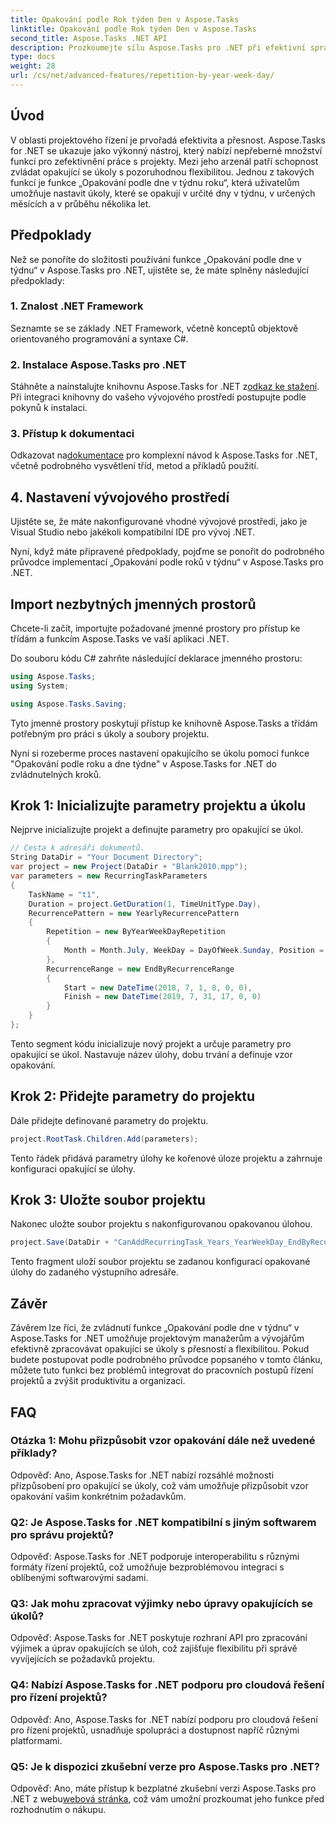 ```yaml
---
title: Opakování podle Rok týden Den v Aspose.Tasks
linktitle: Opakování podle Rok týden Den v Aspose.Tasks
second_title: Aspose.Tasks .NET API
description: Prozkoumejte sílu Aspose.Tasks pro .NET při efektivní správě opakujících se úkolů. Podrobný průvodce implementací funkce Opakování podle roku a týdne.
type: docs
weight: 28
url: /cs/net/advanced-features/repetition-by-year-week-day/
---
```

## Úvod

V oblasti projektového řízení je prvořadá efektivita a přesnost. Aspose.Tasks for .NET se ukazuje jako výkonný nástroj, který nabízí nepřeberné množství funkcí pro zefektivnění práce s projekty. Mezi jeho arzenál patří schopnost zvládat opakující se úkoly s pozoruhodnou flexibilitou. Jednou z takových funkcí je funkce „Opakování podle dne v týdnu roku“, která uživatelům umožňuje nastavit úkoly, které se opakují v určité dny v týdnu, v určených měsících a v průběhu několika let.

## Předpoklady

Než se ponoříte do složitosti používání funkce „Opakování podle dne v týdnu“ v Aspose.Tasks pro .NET, ujistěte se, že máte splněny následující předpoklady:

### 1. Znalost .NET Framework

Seznamte se se základy .NET Framework, včetně konceptů objektově orientovaného programování a syntaxe C#.

### 2. Instalace Aspose.Tasks pro .NET

 Stáhněte a nainstalujte knihovnu Aspose.Tasks for .NET z[odkaz ke stažení](https://releases.aspose.com/tasks/net/). Při integraci knihovny do vašeho vývojového prostředí postupujte podle pokynů k instalaci.

### 3. Přístup k dokumentaci

 Odkazovat na[dokumentace](https://reference.aspose.com/tasks/net/) pro komplexní návod k Aspose.Tasks for .NET, včetně podrobného vysvětlení tříd, metod a příkladů použití.

## 4. Nastavení vývojového prostředí

Ujistěte se, že máte nakonfigurované vhodné vývojové prostředí, jako je Visual Studio nebo jakékoli kompatibilní IDE pro vývoj .NET.

Nyní, když máte připravené předpoklady, pojďme se ponořit do podrobného průvodce implementací „Opakování podle roků v týdnu“ v Aspose.Tasks pro .NET.


## Import nezbytných jmenných prostorů

Chcete-li začít, importujte požadované jmenné prostory pro přístup ke třídám a funkcím Aspose.Tasks ve vaší aplikaci .NET.

Do souboru kódu C# zahrňte následující deklarace jmenného prostoru:

```csharp
using Aspose.Tasks;
using System;

using Aspose.Tasks.Saving;

```

Tyto jmenné prostory poskytují přístup ke knihovně Aspose.Tasks a třídám potřebným pro práci s úkoly a soubory projektu.

Nyní si rozeberme proces nastavení opakujícího se úkolu pomocí funkce "Opakování podle roku a dne týdne" v Aspose.Tasks for .NET do zvládnutelných kroků.

## Krok 1: Inicializujte parametry projektu a úkolu

Nejprve inicializujte projekt a definujte parametry pro opakující se úkol.

```csharp
// Cesta k adresáři dokumentů.
String DataDir = "Your Document Directory";
var project = new Project(DataDir + "Blank2010.mpp");
var parameters = new RecurringTaskParameters
{
    TaskName = "t1",
    Duration = project.GetDuration(1, TimeUnitType.Day),
    RecurrencePattern = new YearlyRecurrencePattern
    {
        Repetition = new ByYearWeekDayRepetition
        {
            Month = Month.July, WeekDay = DayOfWeek.Sunday, Position = OrdinalNumber.First
        },
        RecurrenceRange = new EndByRecurrenceRange
        {
            Start = new DateTime(2018, 7, 1, 8, 0, 0),
            Finish = new DateTime(2019, 7, 31, 17, 0, 0)
        }
    }
};
```

Tento segment kódu inicializuje nový projekt a určuje parametry pro opakující se úkol. Nastavuje název úlohy, dobu trvání a definuje vzor opakování.

## Krok 2: Přidejte parametry do projektu

Dále přidejte definované parametry do projektu.

```csharp
project.RootTask.Children.Add(parameters);
```

Tento řádek přidává parametry úlohy ke kořenové úloze projektu a zahrnuje konfiguraci opakující se úlohy.

## Krok 3: Uložte soubor projektu

Nakonec uložte soubor projektu s nakonfigurovanou opakovanou úlohou.

```csharp
project.Save(DataDir + "CanAddRecurringTask_Years_YearWeekDay_EndByRecurrenceRange_Test.mpp", SaveFileFormat.Mpp);
```

Tento fragment uloží soubor projektu se zadanou konfigurací opakované úlohy do zadaného výstupního adresáře.

## Závěr

Závěrem lze říci, že zvládnutí funkce „Opakování podle dne v týdnu“ v Aspose.Tasks for .NET umožňuje projektovým manažerům a vývojářům efektivně zpracovávat opakující se úkoly s přesností a flexibilitou. Pokud budete postupovat podle podrobného průvodce popsaného v tomto článku, můžete tuto funkci bez problémů integrovat do pracovních postupů řízení projektů a zvýšit produktivitu a organizaci.

## FAQ

### Otázka 1: Mohu přizpůsobit vzor opakování dále než uvedené příklady?

Odpověď: Ano, Aspose.Tasks for .NET nabízí rozsáhlé možnosti přizpůsobení pro opakující se úkoly, což vám umožňuje přizpůsobit vzor opakování vašim konkrétním požadavkům.

### Q2: Je Aspose.Tasks for .NET kompatibilní s jiným softwarem pro správu projektů?

Odpověď: Aspose.Tasks for .NET podporuje interoperabilitu s různými formáty řízení projektů, což umožňuje bezproblémovou integraci s oblíbenými softwarovými sadami.

### Q3: Jak mohu zpracovat výjimky nebo úpravy opakujících se úkolů?

Odpověď: Aspose.Tasks for .NET poskytuje rozhraní API pro zpracování výjimek a úprav opakujících se úloh, což zajišťuje flexibilitu při správě vyvíjejících se požadavků projektu.

### Q4: Nabízí Aspose.Tasks for .NET podporu pro cloudová řešení pro řízení projektů?

Odpověď: Ano, Aspose.Tasks for .NET nabízí podporu pro cloudová řešení pro řízení projektů, usnadňuje spolupráci a dostupnost napříč různými platformami.

### Q5: Je k dispozici zkušební verze pro Aspose.Tasks pro .NET?

Odpověď: Ano, máte přístup k bezplatné zkušební verzi Aspose.Tasks pro .NET z webu[webová stránka](https://releases.aspose.com/), což vám umožní prozkoumat jeho funkce před rozhodnutím o nákupu.